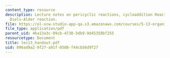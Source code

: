 ```yaml
---
content_type: resource
description: Lecture notes on pericyclic reactions, cycloaddition Reactions, and the
  Diels-Alder reaction.
file: https://ol-ocw-studio-app-qa.s3.amazonaws.com/courses/5-13-organic-chemistry-ii-fall-2003/096ad9a29f27a91f0580f44cb56d9f27_lec13_handout.pdf
file_type: application/pdf
parent_uid: 46a13a3c-09cb-4738-5db9-9d45358bf255
resourcetype: Document
title: lec13_handout.pdf
uid: 096ad9a2-9f27-a91f-0580-f44cb56d9f27
---
```

